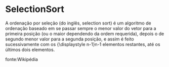 # SelectionSort
A ordenação por seleção (do inglês, selection sort) é um algoritmo de ordenação baseado em se passar sempre o menor valor do vetor para a primeira posição (ou o maior dependendo da ordem requerida), depois o de segundo menor valor para a segunda posição, e assim é feito sucessivamente com os {\displaystyle n-1}n-1 elementos restantes, até os últimos dois elementos.

fonte:Wikipédia
